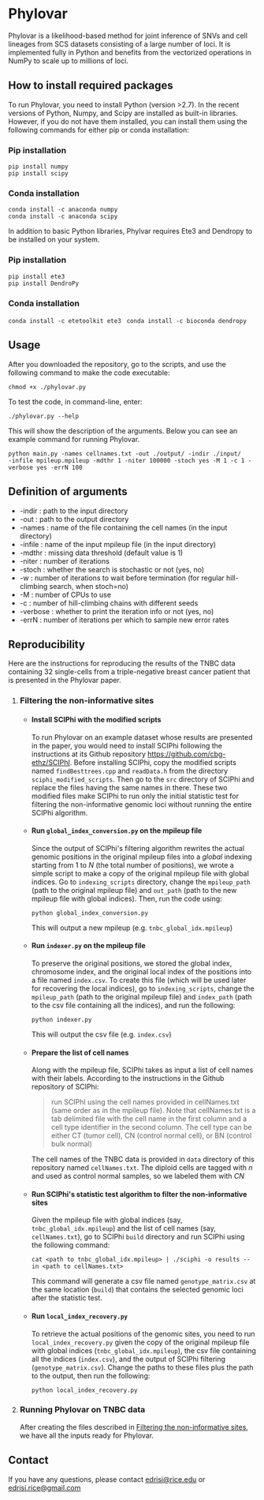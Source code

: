 # Phylovar
Phylovar is a likelihood-based method for joint inference of SNVs and cell lineages from SCS datasets consisting of a large number of loci. It is implemented fully in Python and benefits from the vectorized operations in NumPy to scale up to millions of loci. 

## How to install required packages 
To run Phylovar, you need to install Python (version >2.7). In the recent versions of Python, Numpy, and Scipy are installed as built-in libraries. However, if you do not have them installed, you can install them using the following commands for either pip or conda installation:
### Pip installation
```
pip install numpy
pip install scipy
```
### Conda installation
```
conda install -c anaconda numpy
conda install -c anaconda scipy
```
In addition to basic Python libraries, Phylvar requires Ete3 and Dendropy to be installed on your system. 
### Pip installation
```
pip install ete3
pip install DendroPy
```
### Conda installation
``` conda install -c etetoolkit ete3 ```
``` conda install -c bioconda dendropy```
## Usage
After you downloaded the repository, go to the scripts, and use the following command to make the code executable:
```
chmod +x ./phylovar.py
```
To test the code, in command-line, enter:
```
./phylovar.py --help
```
This will show the description of the arguments. Below you can see an example command for running Phylovar.
```
python main.py -names cellnames.txt -out ./output/ -indir ./input/ 
-infile mpileup.mpileup -mdthr 1 -niter 100000 -stoch yes -M 1 -c 1 -verbose yes -errN 100
```

## Definition of arguments
* -indir : path to the input directory
* -out : path to the output directory
* -names : name of the file containing the cell names (in the input directory)
* -infile : name of the input mpileup file (in the input directory)
* -mdthr : missing data threshold (default value is 1)
* -niter : number of iterations
* -stoch : whether the search is stochastic or not (yes, no)
* -w : number of iterations to wait before termination (for regular hill-climbing search, when stoch=no)
* -M : number of CPUs to use 
* -c : number of hill-climbing chains with different seeds
* -verbose : whether to print the iteration info or not (yes, no)
* -errN : number of iterations per which to sample new error rates


## Reproducibility
Here are the instructions for reproducing the results of the TNBC data containing 32 single-cells from a triple-negative breast cancer patient that is presented in the Phylovar paper.
1. ### Filtering the non-informative sites
   - #### Install SCIPhi with the modified scripts
     To run Phylovar on an example dataset whose results are presented in the paper, you would need to install SCIPhi following the instructions at its Github repository https://github.com/cbg-ethz/SCIPhI. Before installing SCIPhi, copy the modified scripts named `findBesttrees.cpp` and `readData.h` from the directory `sciphi_modified_scripts`. Then go to the `src` directory of SCIPhi and replace the files having the same names in there. These two modified files make SCIPhi to run only the initial statistic test for filtering the non-informative genomic loci without running the entire SCIPhi algorithm.
   - #### Run `global_index_conversion.py` on the mpileup file
     Since the output of SCIPhi's filtering algorithm rewrites the actual genomic positions in the original mpileup files into a *global* indexing starting from 1 to *N*  (the total number of positions), we wrote a simple script to make a copy of the original mpileup file with global indices. Go to `indexing_scripts` directory, change the `mpileup_path` (path to the original mpileup file) and `out_path` (path to the new mpileup file with global indices). Then, run the code using:
     ```
     python global_index_conversion.py
     ```
     This will output a new mpileup (e.g. `tnbc_global_idx.mpileup`)
   - #### Run `indexer.py` on the mpileup file
     To preserve the original positions, we stored the global index, chromosome index, and the original local index of the positions into a file named `index.csv`. To create this file (which will be used later for recovering the local indices), go to `indexing_scripts`, change the `mpileup_path` (path to the original mpileup file) and `index_path` (path to the csv file containing all the indices), and run the following:
     ```
     python indexer.py
     ```
     This will output the csv file (e.g. `index.csv`)
   - #### Prepare the list of cell names
     Along with the mpileup file, SCIPhi takes as input a list of cell names with their labels. According to the instructions in the Github repository of SCIPhi:
     > run SCIPhI using the cell names provided in cellNames.txt (same order as in the mpileup file). Note that cellNames.txt is a tab delimited file with the cell name in the first column and a cell type identifier in the second column. The cell type can be either CT (tumor cell), CN (control normal cell), or BN (control bulk normal)
     
     The cell names of the TNBC data is provided in `data` directory of this repository named `cellNames.txt`. The diploid cells are tagged with *n* and used as control normal samples, so we labeled them with *CN* 
   - #### Run SCIPhi's statistic test algorithm to filter the non-informative sites
     Given the mpileup file with global indices (say, `tnbc_global_idx.mpileup`) and the list of cell names (say, `cellNames.txt`), go to SCIPhi `build` directory and run SCIPhi using the following command:
     ```
     cat <path to tnbc_global_idx.mpileup> | ./sciphi -o results --in <path to cellNames.txt>
     ```
     This command will generate a csv file named `genotype_matrix.csv` at the same location (`build`) that contains the selected genomic loci after the statistic test.
   - #### Run `local_index_recovery.py`
     To retrieve the actual positions of the genomic sites, you need to run `local_index_recovery.py` given the copy of the original mpileup file with global indices (`tnbc_global_idx.mpileup`), the csv file containing all the indices (`index.csv`), and the output of SCIPhi filtering (`genotype_matrix.csv`). Change the paths to these files plus the path to the output, then run the following:
     ```
     python local_index_recovery.py
     ```
2. ### Running Phylovar on TNBC data
   After creating the files described in [Filtering the non-informative sites](https://github.com/NakhlehLab/Phylovar/blob/main/README.md#filtering-the-non-informative-sites), we have all the inputs ready for Phylovar. 
## Contact
If you have any questions, please contact edrisi@rice.edu or edrisi.rice@gmail.com
